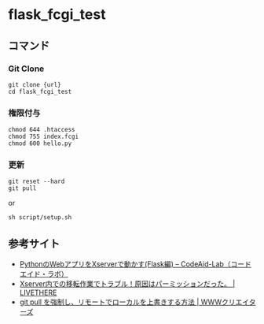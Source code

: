 # flask_fcgi_test

## コマンド

### Git Clone

```
git clone {url}
cd flask_fcgi_test
```

### 権限付与

```
chmod 644 .htaccess
chmod 755 index.fcgi
chmod 600 hello.py
```

### 更新
```
git reset --hard
git pull
```

or

```
sh script/setup.sh
```

## 参考サイト
- [PythonのWebアプリをXserverで動かす(Flask編) – CodeAid-Lab（コードエイド・ラボ）](https://codeaid.jp/webapp-xserver/)  
- [Xserver内での移転作業でトラブル！原因はパーミッションだった。 | LIVETHERE](https://livethere.net/web_design/xserver_move)  
- [git pull を強制し、リモートでローカルを上書きする方法 | WWWクリエイターズ](https://www-creators.com/archives/1097#git_reset_w_hyphenhard)  
